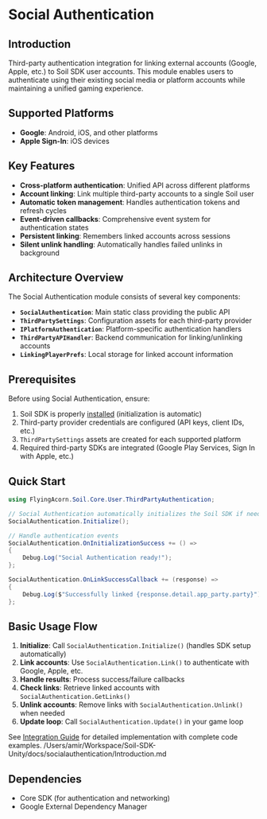 # Social Authentication

## Introduction

Third-party authentication integration for linking external accounts (Google, Apple, etc.) to Soil SDK user accounts. This module enables users to authenticate using their existing social media or platform accounts while maintaining a unified gaming experience.

## Supported Platforms

- **Google**: Android, iOS, and other platforms
- **Apple Sign-In**: iOS devices

## Key Features

- **Cross-platform authentication**: Unified API across different platforms
- **Account linking**: Link multiple third-party accounts to a single Soil user
- **Automatic token management**: Handles authentication tokens and refresh cycles
- **Event-driven callbacks**: Comprehensive event system for authentication states
- **Persistent linking**: Remembers linked accounts across sessions
- **Silent unlink handling**: Automatically handles failed unlinks in background

## Architecture Overview

The Social Authentication module consists of several key components:

- **`SocialAuthentication`**: Main static class providing the public API
- **`ThirdPartySettings`**: Configuration assets for each third-party provider
- **`IPlatformAuthentication`**: Platform-specific authentication handlers
- **`ThirdPartyAPIHandler`**: Backend communication for linking/unlinking accounts
- **`LinkingPlayerPrefs`**: Local storage for linked account information

## Prerequisites

Before using Social Authentication, ensure:

1. Soil SDK is properly [installed](../Installation.md) (initialization is automatic)
2. Third-party provider credentials are configured (API keys, client IDs, etc.)
3. `ThirdPartySettings` assets are created for each supported platform
4. Required third-party SDKs are integrated (Google Play Services, Sign In with Apple, etc.)

## Quick Start

```csharp
using FlyingAcorn.Soil.Core.User.ThirdPartyAuthentication;

// Social Authentication automatically initializes the Soil SDK if needed
SocialAuthentication.Initialize();

// Handle authentication events
SocialAuthentication.OnInitializationSuccess += () =>
{
    Debug.Log("Social Authentication ready!");
};

SocialAuthentication.OnLinkSuccessCallback += (response) =>
{
    Debug.Log($"Successfully linked {response.detail.app_party.party}");
};
```

## Basic Usage Flow

1. **Initialize**: Call `SocialAuthentication.Initialize()` (handles SDK setup automatically)
2. **Link accounts**: Use `SocialAuthentication.Link()` to authenticate with Google, Apple, etc.
3. **Handle results**: Process success/failure callbacks
4. **Check links**: Retrieve linked accounts with `SocialAuthentication.GetLinks()`
5. **Unlink accounts**: Remove links with `SocialAuthentication.Unlink()` when needed
6. **Update loop**: Call `SocialAuthentication.Update()` in your game loop

See [Integration Guide](Integration.md) for detailed implementation with complete code examples.</content>
<parameter name="filePath">/Users/amir/Workspace/Soil-SDK-Unity/docs/socialauthentication/Introduction.md


## Dependencies

- Core SDK (for authentication and networking)
- Google External Dependency Manager